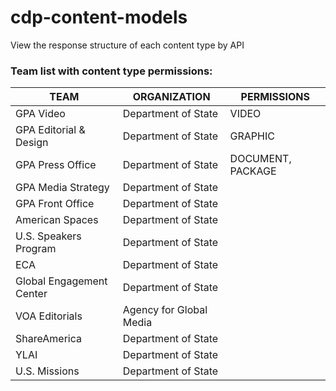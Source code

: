 # cdp-content-models

View the response structure of each content type by API


### Team list with content type permissions:

| TEAM | ORGANIZATION | PERMISSIONS |
| ---- | ------------ | ----------- |
| GPA Video| Department of State | VIDEO |
| GPA Editorial & Design | Department of State | GRAPHIC |
| GPA Press Office | Department of State | DOCUMENT, PACKAGE |
| GPA Media Strategy | Department of State |
| GPA Front Office | Department of State |
| American Spaces | Department of State |
| U.S. Speakers Program | Department of State |
| ECA | Department of State |
| Global Engagement Center | Department of State |
| VOA Editorials | Agency for Global Media |
| ShareAmerica | Department of State |
| YLAI | Department of State |
| U.S. Missions | Department of State|
